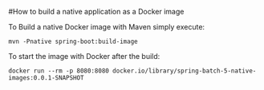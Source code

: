 #How to build a native application as a Docker image

To Build a native Docker image with Maven simply execute:

```
mvn -Pnative spring-boot:build-image
```
To start the image with Docker after the build:

```
docker run --rm -p 8080:8080 docker.io/library/spring-batch-5-native-images:0.0.1-SNAPSHOT
```
